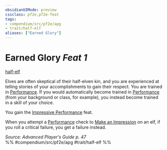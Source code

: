 ```yaml
---
obsidianUIMode: preview
cssclass: pf2e,pf2e-feat
tags:
- compendium/src/pf2e/apg
- trait/half-elf
aliases: ["Earned Glory"]
---
```

# Earned Glory  *Feat 1*  
[half-elf](../../rules/traits/half-elf.md)  


Elves are often skeptical of their half-elven kin, and you are experienced at telling stories of your accomplishments to gain their respect. You are trained in [Performance](../skills.md#Performance). If you would automatically become trained in [Performance](../skills.md#Performance) (from your background or class, for example), you instead become trained in a skill of your choice.

You gain the [Impressive Performance](impressive-performance.md) feat.

When you attempt a [Performance](../skills.md#Performance) check to [Make an Impression](../../rules/actions/make-an-impression.md) on an elf, if you roll a critical failure, you get a failure instead.

*Source: Advanced Player's Guide p. 47*  
%% #compendium/src/pf2e/apg #trait/half-elf %%